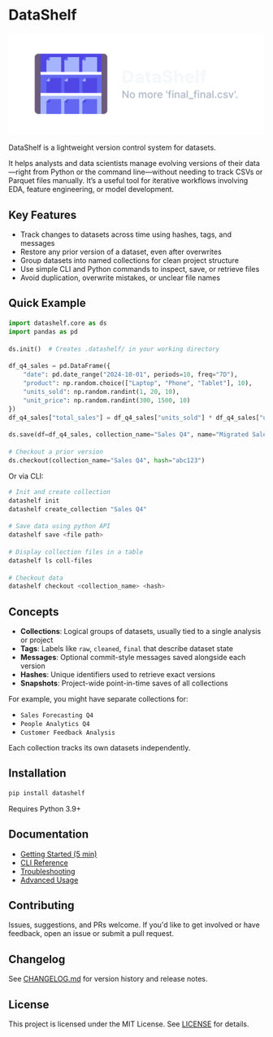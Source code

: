 # DataShelf

![DataShelf logo and tagline](./assets/DataShelf-no-bg.svg)

DataShelf is a lightweight version control system for datasets.

It helps analysts and data scientists manage evolving versions of their data—right from Python or the command line—without needing to track CSVs or Parquet files manually. It’s a useful tool for iterative workflows involving EDA, feature engineering, or model development.

## Key Features

- Track changes to datasets across time using hashes, tags, and messages
- Restore any prior version of a dataset, even after overwrites
- Group datasets into named collections for clean project structure
- Use simple CLI and Python commands to inspect, save, or retrieve files
- Avoid duplication, overwrite mistakes, or unclear file names

## Quick Example

```python
import datashelf.core as ds
import pandas as pd

ds.init()  # Creates .datashelf/ in your working directory

df_q4_sales = pd.DataFrame({
    "date": pd.date_range("2024-10-01", periods=10, freq="7D"),
    "product": np.random.choice(["Laptop", "Phone", "Tablet"], 10),
    "units_sold": np.random.randint(1, 20, 10),
    "unit_price": np.random.randint(300, 1500, 10)
})
df_q4_sales["total_sales"] = df_q4_sales["units_sold"] * df_q4_sales["unit_price"]

ds.save(df=df_q4_sales, collection_name="Sales Q4", name="Migrated Sales Q4 Data", tag="raw", message="Initial export")

# Checkout a prior version
ds.checkout(collection_name="Sales Q4", hash="abc123")
````

Or via CLI:

```bash
# Init and create collection
datashelf init
datashelf create_collection "Sales Q4"

# Save data using python API
datashelf save <file path>

# Display collection files in a table
datashelf ls coll-files

# Checkout data
datashelf checkout <collection_name> <hash>
```

## Concepts

* **Collections**: Logical groups of datasets, usually tied to a single analysis or project
* **Tags**: Labels like `raw`, `cleaned`, `final` that describe dataset state
* **Messages**: Optional commit-style messages saved alongside each version
* **Hashes**: Unique identifiers used to retrieve exact versions
* **Snapshots**: Project-wide point-in-time saves of all collections

For example, you might have separate collections for:

* `Sales Forecasting Q4`
* `People Analytics Q4`
* `Customer Feedback Analysis`

Each collection tracks its own datasets independently.

## Installation

```bash
pip install datashelf
```

Requires Python 3.9+


## Documentation

* [Getting Started (5 min)](docs/getting-started.md)
* [CLI Reference](docs/cli-reference.md)
* [Troubleshooting](docs/troubleshooting.md)
* [Advanced Usage](docs/advanced-usage.md)

## Contributing

Issues, suggestions, and PRs welcome. If you'd like to get involved or have feedback, open an issue or submit a pull request.

## Changelog

See [CHANGELOG.md](CHANGELOG.md) for version history and release notes.

## License

This project is licensed under the MIT License. See [LICENSE](./LICENSE) for details.


